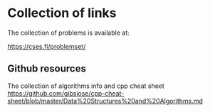 #  Collection of links


The collection of problems is available at:

https://cses.fi/problemset/


## Github resources

The collection of algorithms info and cpp cheat sheet
https://github.com/gibsjose/cpp-cheat-sheet/blob/master/Data%20Structures%20and%20Algorithms.md
